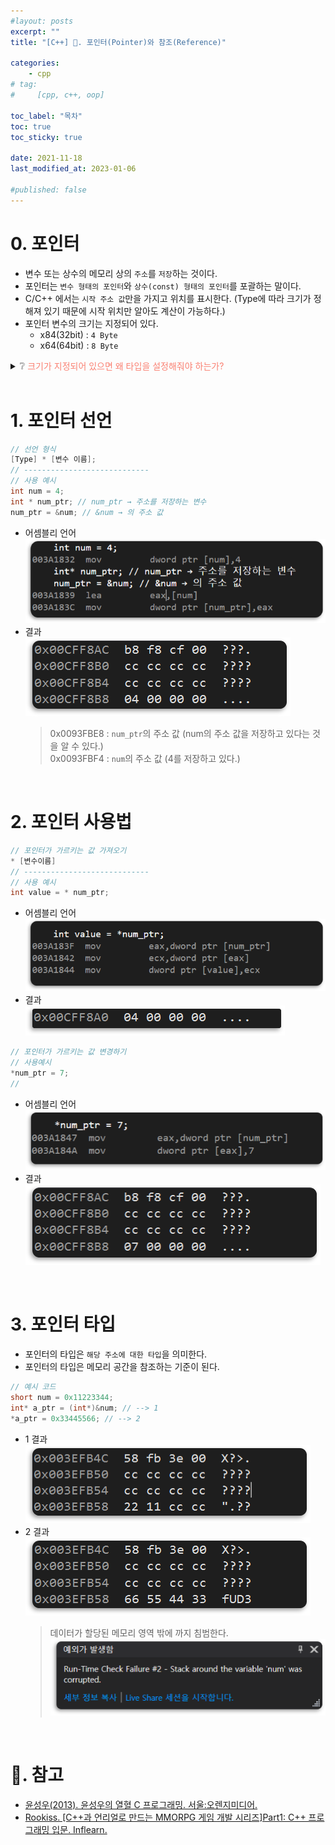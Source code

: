 ```yaml
---
#layout: posts
excerpt: ""
title: "[C++] 📂. 포인터(Pointer)와 참조(Reference)"

categories:
    - cpp
# tag:
#     [cpp, c++, oop]

toc_label: "목차"
toc: true
toc_sticky: true

date: 2021-11-18
last_modified_at: 2023-01-06

#published: false
---
```


# 0. 포인터
- 변수 또는 상수의 메모리 상의 `주소`를 `저장`하는 것이다.
- 포인터는 `변수 형태의 포인터`와 `상수(const) 형태의 포인터`를 포괄하는 말이다.
- C/C++ 에서는 `시작 주소 값`만을 가지고 위치를 표시한다. (Type에 따라 크기가 정해져 있기 때문에 시작 위치만 알아도 계산이 가능하다.)
- 포인터 변수의 크기는 지정되어 있다. 
  - x84(32bit) : `4 Byte`
  - x64(64bit) : `8 Byte`
<details>
<summary>❔ <span style="color:#fa8072">크기가 지정되어 있으면 왜 타입을 설정해줘야 하는가?</span></summary>
<div markdown="1">
❕ 포인터의 타입은 `메모리 공간`을 `참조`하는 `기준`이 된다.
</div>
</details>

<br>

# 1. 포인터 선언
```c
// 선언 형식
[Type] * [변수 이름];
// ----------------------------
// 사용 예시
int num = 4;
int * num_ptr; // num_ptr → 주소를 저장하는 변수
num_ptr = &num; // &num → 의 주소 값
```

- 어셈블리 언어  
  ![image](../../assets/images/c_img/1_pointer/setptr_assembly.png)
- 결과   
  ![image](../../assets/images/c_img/1_pointer/setptr_result.png)
  > 0x0093FBE8 : `num_ptr`의 주소 값 (num의 주소 값을 저장하고 있다는 것을 알 수 있다.)  
  > 0x0093FBF4 : `num`의 주소 값 (4를 저장하고 있다.)

<br>

# 2. 포인터 사용법
```c
// 포인터가 가르키는 값 가져오기
* [변수이름]
// ----------------------------
// 사용 예시
int value = * num_ptr;
```
- 어셈블리 언어  
  ![image](../../assets/images/c_img/1_pointer/getptr_assembly.png)
- 결과  
   ![image](../../assets/images/c_img/1_pointer/getptr_result.png)


```c
// 포인터가 가르키는 값 변경하기
// 사용예시
*num_ptr = 7;
// 
```
- 어셈블리 언어  
 ![image](../../assets/images/c_img/1_pointer/changeptr_assembly.png)
- 결과  
 ![image](../../assets/images/c_img/1_pointer/changeptr_result.png)

<br>

# 3. 포인터 타입
- 포인터의 타입은 `해당 주소에 대한 타입`을 의미한다.
- 포인터의 타입은 메모리 공간을 참조하는 기준이 된다.

```c
// 예시 코드
short num = 0x11223344;
int* a_ptr = (int*)&num; // --> 1
*a_ptr = 0x33445566; // --> 2
```
  - 1 결과  
    ![image](../../assets/images/c_img/1_pointer/short_result.png)
  - 2 결과
    ![image](../../assets/images/c_img/1_pointer/int_result.png)
    > 데이터가 할당된 메모리 영역 밖에 까지 침범한다.
    > ![image](../../assets/images/c_img/1_pointer/error.png)

<br>

# 📑. 참고
* [윤성우(2013). 윤성우의 열혈 C 프로그래밍. 서울:오렌지미디어.](https://www.orentec.co.kr/booklist/C_BASIC_2/book_sub1.php)
* [Rookiss. [C++과 언리얼로 만드는 MMORPG 게임 개발 시리즈]Part1: C++ 프로그래밍 입문. Inflearn.](https://www.inflearn.com/course/%EC%96%B8%EB%A6%AC%EC%96%BC-3d-mmorpg-1/dashboard)
